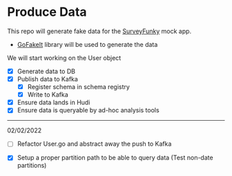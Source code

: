 # Produce Data

This repo will generate fake data for the [SurveyFunky](https://github.com/arelangi/SurveyFunky) mock app.

- [GoFakeIt](https://github.com/brianvoe/gofakeit) library will be used to generate the data


We will start working on the User object

- [x] Generate data to DB
- [x] Publish data to Kafka
	- [x] Register schema in schema registry
	- [x] Write to Kafka
- [x] Ensure data lands in Hudi
- [x] Ensure data is queryable by ad-hoc analysis tools

--------------

02/02/2022

- [ ] Refactor User.go and abstract away the push to Kafka
- [x] Setup a proper partition path to be able to query data (Test non-date partitions)


